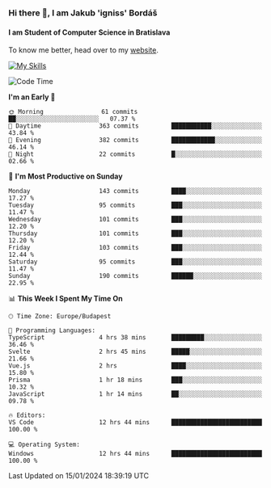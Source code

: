 ### Hi there 👋, I am Jakub 'igniss' Bordáš

#### I am Student of Computer Science in Bratislava
To know me better, head over to my [website](https://bordas.sk).

[![My Skills](https://skillicons.dev/icons?i=js,html,css,figma,svelte,java,kotlin,python,postgresql,typescript,nest,nodejs)](https://bordas.sk)


<!--START_SECTION:waka-->
![Code Time](http://img.shields.io/badge/Code%20Time-1%2C354%20hrs%2022%20mins-blue)

**I'm an Early 🐤** 

```text
🌞 Morning                61 commits          ██░░░░░░░░░░░░░░░░░░░░░░░   07.37 % 
🌆 Daytime                363 commits         ███████████░░░░░░░░░░░░░░   43.84 % 
🌃 Evening                382 commits         ████████████░░░░░░░░░░░░░   46.14 % 
🌙 Night                  22 commits          █░░░░░░░░░░░░░░░░░░░░░░░░   02.66 % 
```
📅 **I'm Most Productive on Sunday** 

```text
Monday                   143 commits         ████░░░░░░░░░░░░░░░░░░░░░   17.27 % 
Tuesday                  95 commits          ███░░░░░░░░░░░░░░░░░░░░░░   11.47 % 
Wednesday                101 commits         ███░░░░░░░░░░░░░░░░░░░░░░   12.20 % 
Thursday                 101 commits         ███░░░░░░░░░░░░░░░░░░░░░░   12.20 % 
Friday                   103 commits         ███░░░░░░░░░░░░░░░░░░░░░░   12.44 % 
Saturday                 95 commits          ███░░░░░░░░░░░░░░░░░░░░░░   11.47 % 
Sunday                   190 commits         ██████░░░░░░░░░░░░░░░░░░░   22.95 % 
```


📊 **This Week I Spent My Time On** 

```text
🕑︎ Time Zone: Europe/Budapest

💬 Programming Languages: 
TypeScript               4 hrs 38 mins       █████████░░░░░░░░░░░░░░░░   36.46 % 
Svelte                   2 hrs 45 mins       █████░░░░░░░░░░░░░░░░░░░░   21.66 % 
Vue.js                   2 hrs               ████░░░░░░░░░░░░░░░░░░░░░   15.80 % 
Prisma                   1 hr 18 mins        ███░░░░░░░░░░░░░░░░░░░░░░   10.32 % 
JavaScript               1 hr 14 mins        ██░░░░░░░░░░░░░░░░░░░░░░░   09.78 % 

🔥 Editors: 
VS Code                  12 hrs 44 mins      █████████████████████████   100.00 % 

💻 Operating System: 
Windows                  12 hrs 44 mins      █████████████████████████   100.00 % 
```


 Last Updated on 15/01/2024 18:39:19 UTC
<!--END_SECTION:waka-->
